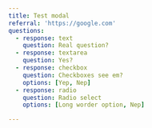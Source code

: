 ```yaml
---
title: Test modal
referral: 'https://google.com'
questions:
  - response: text
    question: Real question?
  - response: textarea
    question: Yes?
  - response: checkbox
    question: Checkboxes see em?
    options: [Yep, Nep]
  - response: radio
    question: Radio select
    options: [Long worder option, Nep]

---
```


